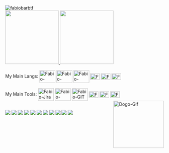<img src="https://komarev.com/ghpvc/?username=fabiobarbtf&style=flat&color=yellowgreen" alt="fabiobarbtf"/> 
<div>
  <a href="https://www.linkedin.com/in/fabiobarbtf/">
  <img height="170em" src="https://github-readme-stats.vercel.app/api?username=fabiobarbtf&theme=gruvbox&show_icons=true" style="max-width:50%;"/>
  <img height="170em" src="https://github-readme-stats.vercel.app/api/top-langs/?username=fabiobarbtf&layout=compact&langs_count=7&theme=gruvbox" style="max-width:50%;"/>
</div>
<div style="display: inline_block"><br>
  <a>My Main Langs:</a>
  <img align="center" alt="Fabio-Python" height="40" width="50" src="https://cdn.jsdelivr.net/gh/devicons/devicon/icons/python/python-original.svg">
  <img align="center" alt="Fabio-Bash" height="40" width="50" src="https://cdn.jsdelivr.net/gh/devicons/devicon/icons/bash/bash-plain.svg">
  <img align="center" alt="Fabio-PowerShell" height="40" width="50" src="https://cdn.jsdelivr.net/gh/devicons/devicon/icons/windows8/windows8-original.svg">
  <img align="center" alt="Fabio-Java" height="20" width="30" src="https://cdn.jsdelivr.net/gh/devicons/devicon/icons/java/java-original.svg">
  <img align="center" alt="Fabio-Js" height="20" width="30" src="https://cdn.jsdelivr.net/gh/devicons/devicon/icons/javascript/javascript-original.svg">
  <img align="center" alt="Fabio-HTML5" height="20" width="30" src="https://cdn.jsdelivr.net/gh/devicons/devicon/icons/html5/html5-original.svg">
</div>
<div style="display: inline_block"><br>
  <a>My Main Tools:</a>
  <img align="center" alt="Fabio-Jira" height="40" width="50" src="https://cdn.jsdelivr.net/gh/devicons/devicon/icons/jira/jira-original.svg">
  <img align="center" alt="Fabio-VSCODE" height="40" width="50" src="https://cdn.jsdelivr.net/gh/devicons/devicon/icons/vscode/vscode-original.svg">
  <img align="center" alt="Fabio-GIT" height="40" width="50" src="https://cdn.jsdelivr.net/gh/devicons/devicon/icons/git/git-original.svg">
  <img align="center" alt="Fabio-PhotoShop" height="20" width="30" src="https://cdn.jsdelivr.net/gh/devicons/devicon/icons/photoshop/photoshop-plain.svg">
  <img align="center" alt="Fabio-Jira" height="20" width="30" src="https://cdn.jsdelivr.net/gh/devicons/devicon/icons/putty/putty-original.svg">
  <img align="center" alt="Fabio-HTML5" height="20" width="30" src="https://cdn.jsdelivr.net/gh/devicons/devicon/icons/figma/figma-original.svg">
  <img align="right" alt="Dogo-Gif" height="150" width="160" src="https://c.tenor.com/Bpbu2-YNL6cAAAAC/hacker-pupper-dog.gif">
</div>

##

<div> 
  <img src="https://img.shields.io/badge/-PaloAlto-F04E23?style=for-the-badge&logo=paloaltonetworks&logoColor=white" target="_blank">
  <img src="https://img.shields.io/badge/-SIEM-000000?style=for-the-badge&logo=simpleanalytics&logoColor=white" target="_blank">
  <img src="https://img.shields.io/badge/-Amazon_AWS-232F3E?style=for-the-badge&logo=amazonaws&logoColor=white" target="_blank">
  <img src="https://img.shields.io/badge/-Docker-2496ED?style=for-the-badge&logo=docker&logoColor=white" target="_blank">
  <img src="https://img.shields.io/badge/-Oracle-F80000?style=for-the-badge&logo=oracle&logoColor=white" target="_blank">
  <img src="https://img.shields.io/badge/-Linux_Server-FCC624?style=for-the-badge&logo=linux&logoColor=black" target="_blank">
  <img src="https://img.shields.io/badge/-Windows_Server-0078D4?style=for-the-badge&logo=windows&logoColor=white" target="_blank">
  <img src="https://img.shields.io/badge/-Cisco-1BA0D7?style=for-the-badge&logo=cisco&logoColor=white" target="_blank">
  <img src="https://img.shields.io/badge/-Microsoft_Office-D83B01?style=for-the-badge&logo=microsoftoffice&logoColor=white" target="_blank">
  <img src="https://img.shields.io/badge/-XDR_EDR-68BC71?style=for-the-badge&logo=adguard&logoColor=white" target="_blank">
  <img src="https://img.shields.io/badge/-Blackberry-000000?style=for-the-badge&logo=blackberry&logoColor=white" target="_blank">
</div>
